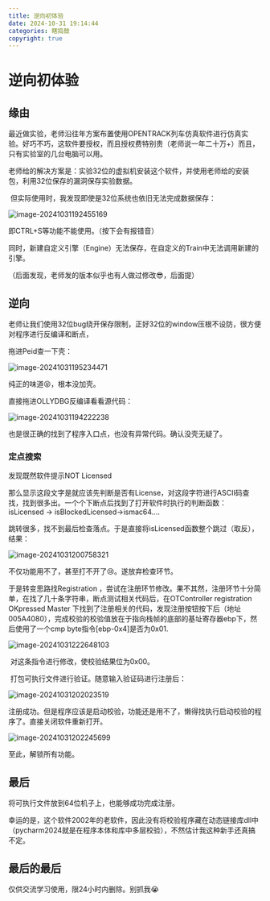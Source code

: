 ```yaml
---
title: 逆向初体验 
date: 2024-10-31 19:14:44
categories: 瞎捣鼓
copyright: true
---
```


# 逆向初体验

## 缘由

​	最近做实验，老师沿往年方案布置使用OPENTRACK列车仿真软件进行仿真实验。好巧不巧，这软件要授权，而且授权费特别贵（老师说一年二十万+）而且，只有实验室的几台电脑可以用。

​	老师给的解决方案是：实验32位的虚拟机安装这个软件，并使用老师给的安装包，利用32位保存的漏洞保存实验数据。

​	但实际使用时，我发现即使是32位系统也依旧无法完成数据保存：

![image-20241031192455169](https://resource-un4.pages.dev/article/image-20241031192455169.png)

即CTRL+S等功能不能使用。（按下会有报错音）

同时，新建自定义引擎（Engine）无法保存，在自定义的Train中无法调用新建的引擎。

（后面发现，老师发的版本似乎也有人做过修改😎，后面提）

## 逆向

​	老师让我们使用32位bug绕开保存限制，正好32位的window压根不设防，很方便对程序进行反编译和断点，

拖进Peid查一下壳：

![image-20241031195234471](https://resource-un4.pages.dev/article/image-20241031195234471.png)

纯正的味道😝，根本没加壳。

直接拖进OLLYDBG反编译看看源代码：

![image-20241031194222238](https://resource-un4.pages.dev/article/image-20241031194222238.png)

也是很正确的找到了程序入口点，也没有异常代码。确认没壳无疑了。

### 定点搜索

发现既然软件提示NOT Licensed

那么显示这段文字是就应该先判断是否有License，对这段字符进行ASCII码查找，找到很多出。一个个下断点后找到了打开软件时执行的判断函数：isLicensed -> isBlockedLicensed->ismac64....

跳转很多，找不到最后检查落点。于是直接将isLicensed函数整个跳过（取反），结果：

![image-20241031200758321](https://resource-un4.pages.dev/article/image-20241031200758321.png)

不仅功能用不了，甚至打不开了😢。遂放弃检查环节。

于是转变思路找Registration ，尝试在注册环节修改。果不其然，注册环节十分简单，在找了几十条字符串，断点测试相关代码后，在OTController registration OKpressed Master 下找到了注册相关的代码，发现注册按钮按下后（地址005A4080），完成校验的校验值放在于指向栈帧的底部的基址寄存器ebp下，然后使用了一个cmp byte指令[ebp-0x4]是否为0x01.

![image-20241031222648103](https://resource-un4.pages.dev/article/image-20241031222648103.png)

​	对这条指令进行修改，使校验结果位为0x00。

​	打包可执行文件进行验证。随意输入验证码进行注册后：

![image-20241031202023519](https://resource-un4.pages.dev/article/image-20241031202023519.png)

注册成功。但是程序应该是启动校验，功能还是用不了，懒得找执行启动校验的程序了。直接关闭软件重新打开。



![image-20241031202245699](https://resource-un4.pages.dev/article/image-20241031202245699.png)

至此，解锁所有功能。

## 最后

将可执行文件放到64位机子上，也能够成功完成注册。

幸运的是，这个软件2002年的老软件，因此没有将校验程序藏在动态链接库dll中（pycharm2024就是在程序本体和库中多层校验），不然估计我这种新手还真搞不定。

## 最后的最后

仅供交流学习使用，限24小时内删除。别抓我😭

